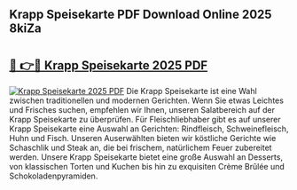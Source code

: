 ## Krapp Speisekarte PDF Download Online 2025 8kiZa

# <h2><a href="http://gc81vfs.nevu.top/?p=Krapp+Speisekarte">🔗 👉🔴 Krapp Speisekarte 2025 PDF</a></h2>

[![Krapp Speisekarte 2025 PDF](https://i.imgur.com/dBaPXMq.png)](http://gc81vfs.nevu.top/?p=Krapp+Speisekarte)
Die Krapp Speisekarte ist eine Wahl zwischen traditionellen und modernen Gerichten. Wenn Sie etwas Leichtes und Frisches suchen, empfehlen wir Ihnen, unseren Salatbereich auf der Krapp Speisekarte zu überprüfen. Für Fleischliebhaber gibt es auf unserer Krapp Speisekarte eine Auswahl an Gerichten: Rindfleisch, Schweinefleisch, Huhn und Fisch. Unseren Auserwählten bieten wir köstliche Gerichte wie Schaschlik und Steak an, die bei frischem, natürlichem Feuer zubereitet werden. Unsere Krapp Speisekarte bietet eine große Auswahl an Desserts, von klassischen Torten und Kuchen bis hin zu exquisiten Crème Brûlée und Schokoladenpyramiden.

